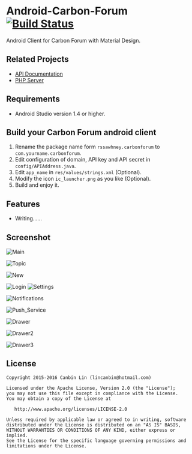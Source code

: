 # Android-Carbon-Forum    [![Build Status](https://travis-ci.org/lincanbin/Android-Carbon-Forum.svg)](https://travis-ci.org/lincanbin/Android-Carbon-Forum)

Android Client for Carbon Forum with Material Design.



## Related Projects

* [API Documentation](https://github.com/lincanbin/Carbon-Forum-API-Documentation)
* [PHP Server](https://github.com/lincanbin/Carbon-Forum)

## Requirements

* Android Studio version 1.4 or higher.

## Build your Carbon Forum android client

1. Rename the package name form ```rssawhney.carbonforum``` to ```com.yourname.carbonforum```.
2. Edit configuration of domain, API key and API secret in ```config/APIAddress.java```.
3. Edit ```app_name``` in ```res/values/strings.xml``` (Optional).
4. Modify the icon ```ic_launcher.png``` as you like (Optional).
5. Build and enjoy it.

## Features

* Writing……

## Screenshot

![Main](https://raw.githubusercontent.com/lincanbin/Android-Carbon-Forum/master/screenshot/Screenshot_2015-10-16-00-36-59.png)

![Topic](https://raw.githubusercontent.com/lincanbin/Android-Carbon-Forum/master/screenshot/Screenshot_2015-10-16-00-41-33.png)

![New](https://raw.githubusercontent.com/lincanbin/Android-Carbon-Forum/master/screenshot/Screenshot_2015-11-10-20-38-12.png)

![Login](https://raw.githubusercontent.com/lincanbin/Android-Carbon-Forum/master/screenshot/Screenshot_2015-10-16-00-39-40.png) ![Settings](https://raw.githubusercontent.com/lincanbin/Android-Carbon-Forum/master/screenshot/Screenshot_2015-10-16-00-39-51.png)

![Notifications](https://raw.githubusercontent.com/lincanbin/Android-Carbon-Forum/master/screenshot/Screenshot_2015-11-12-00-35-02.png)

![Push_Service](https://raw.githubusercontent.com/lincanbin/Android-Carbon-Forum/master/screenshot/Screenshot_2015-10-16-00-42-58.png)

![Drawer](https://raw.githubusercontent.com/lincanbin/Android-Carbon-Forum/master/screenshot/Screenshot_2015-10-16-00-37-11.png)

![Drawer2](https://raw.githubusercontent.com/lincanbin/Android-Carbon-Forum/master/screenshot/Screenshot_2015-10-16-00-37-28.png)

![Drawer3](https://raw.githubusercontent.com/lincanbin/Android-Carbon-Forum/master/screenshot/Screenshot_2015-10-16-00-43-26.png)



## License

``` 
Copyright 2015-2016 Canbin Lin (lincanbin@hotmail.com)

Licensed under the Apache License, Version 2.0 (the "License");
you may not use this file except in compliance with the License.
You may obtain a copy of the License at

   http://www.apache.org/licenses/LICENSE-2.0

Unless required by applicable law or agreed to in writing, software
distributed under the License is distributed on an "AS IS" BASIS,
WITHOUT WARRANTIES OR CONDITIONS OF ANY KIND, either express or implied.
See the License for the specific language governing permissions and
limitations under the License.
```